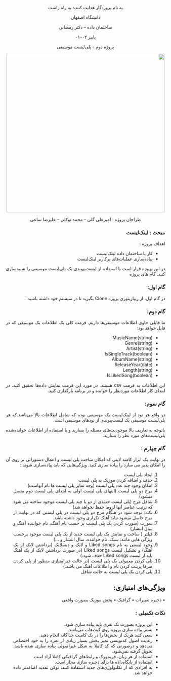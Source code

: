 <div dir='rtl' align="center">
به نام پروردگار هدایت کننده به راه راست

  دانشگاه اصفهان

  ساختمان داده – دکتر رمضانی 

  پاییز ۰۲-۰۱

  پروژه دوم - پلی‌لیست موسیقی 


<img src="https://s25.picofile.com/file/8454207476/Picture3.png"  width="500"/>
  
  طراحان پروژه : امیرعلی گلی – محمد توکلی – علیرضا ساعی
</div>

<div dir='rtl' align="justify">
  
### مبحث : لینک‌لیست 
اهداف پروژه :
+	کار با ساختمان داده لینک‌لیست
+	پیاده‌سازی عملیات‌های پرکاربر لینک‌لیست
  
  
  
در این پروژه قرار است با استفاده از لیست‌پیوندی یک پلی‌لیست موسیقی را شبیه‌سازی کنید.
گام های پروژه
### گام اول:
در گام اول، از ریپازیتوری پروژه Clone بگیرید تا در سیستم خود داشته باشید.
### گام دوم:
ما فایلی حاوی اطلاعات موسیقی‌ها داریم.
فرمت کلی یک اطلاعات یک موسیقی که در فایل خواهد بود:
+	MusicName(string)
+	Genre(string)
+	Artist(string)
+	IsSingleTrack(boolean)
+	AlbumName(string)
+	ReleaseYear(date)
+	Length(string)
+	IsLikedSong(boolean)

این اطلاعات به فرمت csv هستند. در مورد این فرمت نمایش داده‌ها تحقیق کنید.
در ابتدای کار اطلاعات موردنظر را خوانده و در برنامه بارگذاری کنید.
### گام سوم:
در واقع هر نود از لینک‌لیست یک موسیقی بوده که شامل اطلاعات بالا می‌باشد.که هر پلی‌لیست موسیقی یک لیست‌پیوندی از نودهای موسیقی است.

باتوجه به تعاریف بالا موجودیت‌‌های مسئله را بسازید و با استفاده از اطلاعات خوانده‌شده پلی‌لیست‌های مورد نظر را بسازید.
  
  ### گام چهارم :
  در نهایت یک ابزار کامند لاینی که  امکان ساخت پلی لیست و اعمال دستوراتی بر روی آن را امکان پذیر می سازد را پیاده سازی کنید.
ویژگی‌هایی که باید پیاده‌سازی شوند :
1.	ایجاد پلی لیست
2.	حذف و اضافه کردن موزیک به پلی لیست
3.	امکان وجود چند عدد پلی لیست (وجه تمایز پلی لیست ها نام آنهاست)
4.	مرج دو پلی لیست (انتهای پلی لیست اولی به ابتدای پلی لیست دوم متصل میشود)
5.	شافل مرج (پلی لیست جدیدی از دو یا چند پلی لیست موجود ساخته می شود که ترتیب عناصر آنها لزوما حفظ نخواهد شد)
6.	نکته: توجه شود در هنگام مرج دو پلی لیست در پلی لیستی که در نهایت از مرج حاصل میشود نباید آهنگ تکراری وجود داشته باشد.
7.	سورت (سورت کردن یک پلی لیست بر حسب نام آهنگ، نام خواننده آهنگ و سال انتشار)
8.	فیلتر ( ساخت و نمایش یک پلی لیست جدید از یک پلی لیست موجود برحسب ویژگی هایی مانند: سبک، نام خواننده، سال انتشار و ...)
9.	وجود لیستی به نام Liked songs و لایک و دیسلایک (برداشتن لایک از یک آهنگ) و تشکیل لیست Liked songs (در صورت برداشتن لایک از یک آهنگ باید از لیست Liked songs حذف شود.)
10.	پلی کردن معمولی یک پلی لیست (در حالت غیرامتیازی منظور از پلی کردن صرفا پرینت کردن نام و اطلاعات آهنگ می باشد.)
11.	پلی کردن یک پلی لیست به حالت شافل
## ویژگی‌های امتیازی:
•	ذخیره تغییرات
•	گرافیک
•	پخش موزیک بصورت واقعی

### نکات تکمیلی :
+ این پروژه بصورت تک نفری باید پیاده سازی شود.
+ بستر پیاده سازی پروژه روی گیت‌هاب می‌باشد.
+ سعی کنید هریک از بخش‌ها را در یک کامیت جداگانه انجام دهید.
+ رعایت اصول کدنویسی تمیز بخش بسیار زیادی از نمره را به خود اختصاص می‌دهد و درصورتی که کد کاملا به شکل غیراصولی پیاده سازی شده باشد. تحویل گرفته نمی‌شود.
+ استفاده از هر زبان، فریمورک و رابط‌های گرافیکی کاملا آزاد است.
+ استفاده از پایگاه‌داده ها برای ذخیره سازی مجاز است.
+ به افرادی که از تکلنولوژی‌های جدید استفاده کنند، توکن تمدید اضافه‌تر داده خواهد شد.




</div>
